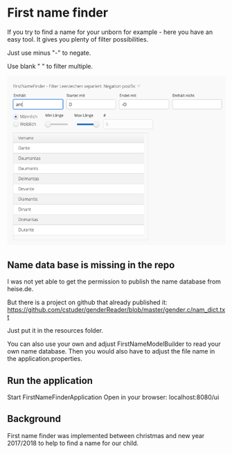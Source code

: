 # First name finder
If you try to find a name for your unborn for example - here you have an easy tool.
It gives you plenty of filter possibilities.

Just use minus "-" to negate.

Use blank " " to filter multiple.

![Screenshot](FirstNameFinderExample.png)

## Name data base is missing in the repo
I was not yet able to get the permission to publish the name database from heise.de.

But there is a project on github that already published it:
https://github.com/cstuder/genderReader/blob/master/gender.c/nam_dict.txt

Just put it in the resources folder.

You can also use your own and adjust FirstNameModelBuilder to read your own name database.
Then you would also have to adjust the file name in the application.properties.

## Run the application
Start FirstNameFinderApplication
Open in your browser: localhost:8080/ui

## Background
First name finder was implemented between christmas and new year 2017/2018 to help to 
find a name for our child.